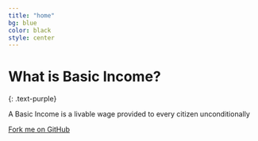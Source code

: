 ```yaml
---
title: "home"
bg: blue
color: black
style: center
---
```


# What is Basic Income?
{: .text-purple}


A Basic Income is a livable wage provided to every citizen unconditionally

<span id="forkongithub">
  <a href="{{ site.source_link }}" class="bg-blue">
    Fork me on GitHub
  </a>
</span>
